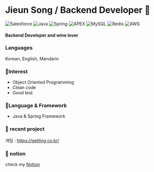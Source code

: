  Jieun Song / Backend Developer :seedling:
 ============================================
![Salesforce](https://img.shields.io/badge/Salesforce-#00A1E0.svg?style=for-the-badge&logo=Salesforce&logoColor=white)
![Java](https://img.shields.io/badge/java-%23ED8B00.svg?style=for-the-badge&logo=java&logoColor=white)
![Spring](https://img.shields.io/badge/spring-%236DB33F.svg?style=for-the-badge&logo=spring&logoColor=white)
![APEX](https://img.shields.io/badge/html5-%23E34F26.svg?style=for-the-badge&logo=html5&logoColor=white)
![MySQL](https://img.shields.io/badge/mysql-%2300f.svg?style=for-the-badge&logo=mysql&logoColor=white)
![Redis](https://img.shields.io/badge/redis-%23DD0031.svg?style=for-the-badge&logo=redis&logoColor=white)
![AWS](https://img.shields.io/badge/AWS-%23FF9900.svg?style=for-the-badge&logo=amazon-aws&logoColor=white)


#### Backend Developer and wine lover 

### Languages
Korean, English, Mandarin

### :cherries:Interest
- Object Oriented Programming
- Clean code
- Good test

### :grapes:Language & Framework
- Java & Spring Framework

### :dog: recent project
개팅 : <https://getting.co.kr/>

### :peach: notion
check my [Notion](https://www.notion.so/Jieun-Song-Backend-80a1d6bc53854a3092cbd5a507332e0e)

<!--
**Jinny** is a ✨ _special_ ✨ repository because its `README.md` (this file) appears on your GitHub profile.

Here are some ideas to get you started:

- 🔭 I’m currently working on ...
- 🌱 I’m currently learning ...
- 👯 I’m looking to collaborate on ...
- 🤔 I’m looking for help with ...
- 💬 Ask me about ...
- 📫 How to reach me: ...
- 😄 Pronouns: ...
- ⚡ Fun fact: ...
-->
